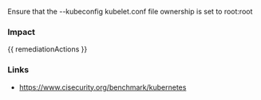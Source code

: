 
Ensure that the --kubeconfig kubelet.conf file ownership is set to root:root

### Impact
<!-- Add Impact here -->

<!-- DO NOT CHANGE -->
{{ remediationActions }}

### Links
- https://www.cisecurity.org/benchmark/kubernetes


